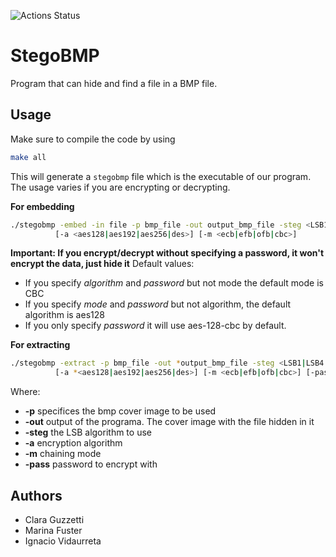 ![Actions Status](https://github.com/ignacioVidaurreta/stegobmp/workflows/Ask%20Turing/badge.svg)

# StegoBMP
Program that can hide and find a file in a BMP file. 

## Usage

Make sure to compile the code by using
```bash
make all
```

This will generate a `stegobmp` file which is the executable of our program.
The usage varies if you are encrypting or decrypting.

**For embedding**
```bash
./stegobmp -embed -in file -p bmp_file -out output_bmp_file -steg <LSB1|LSB4|LSBI> \
          [-a <aes128|aes192|aes256|des>] [-m <ecb|efb|ofb|cbc>]
```
**Important: If you encrypt/decrypt without specifying a password, it won't encrypt the data, just hide it**
Default values:
- If you specify _algorithm_ and _password_ but not mode the default mode is CBC
- If you specify _mode_ and _password_ but not algorithm, the default algorithm is aes128
- If you only specify _password_ it will use aes-128-cbc by default.

**For extracting**
```bash
./stegobmp -extract -p bmp_file -out *output_bmp_file -steg <LSB1|LSB4|LSBI> \
          [-a *<aes128|aes192|aes256|des>] [-m <ecb|efb|ofb|cbc>] [-pass password]
```
Where:
* **-p** specifices the bmp cover image to be used 
* **-out** output of the programa. The cover image with the file hidden in it
* **-steg** the LSB algorithm to use
* **-a** encryption algorithm
* **-m** chaining mode 
* **-pass** password to encrypt with

## Authors
* Clara Guzzetti
* Marina Fuster
* Ignacio Vidaurreta
